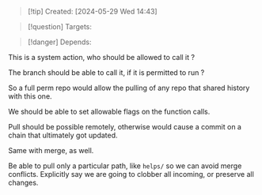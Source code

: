 
>[!tip] Created: [2024-05-29 Wed 14:43]

>[!question] Targets: 

>[!danger] Depends: 

This is a system action, who should be allowed to call it ?

The branch should be able to call it, if it is permitted to run ?

So a full perm repo would allow the pulling of any repo that shared history with this one.

We should be able to set allowable flags on the function calls.

Pull should be possible remotely, otherwise would cause a commit on a chain that ultimately got updated.

Same with merge, as well.

Be able to pull only a particular path, like `helps/` so we can avoid merge conflicts.
Explicitly say we are going to clobber all incoming, or preserve all changes.